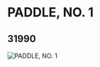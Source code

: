# PADDLE, NO. 1
## 31990
![PADDLE, NO. 1](https://lc-www-live-s.legocdn.com/media/bricks/5/2/6188484.jpg)